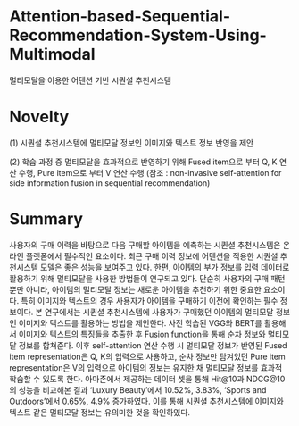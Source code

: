 # Attention-based-Sequential-Recommendation-System-Using-Multimodal
멀티모달을 이용한 어텐션 기반 시퀀셜 추천시스템

# Novelty

(1) 시퀀셜 추천시스템에 멀티모달 정보인 이미지와 텍스트 정보 반영을 제안

(2) 학습 과정 중 멀티모달을 효과적으로 반영하기 위해 Fused item으로 부터 Q, K 연산 수행, Pure item으로 부터 V 연산 수행 (참조 : non-invasive self-attention for side information fusion in sequential recommendation)

# Summary

사용자의 구매 이력을 바탕으로 다음 구매할 아이템을 예측하는 시퀀셜 추천시스템은 온라인 플랫폼에서 필수적인 요소이다. 최근 구매 이력 정보에 어텐션을 적용한 시퀀셜 추천시스템 모델은 좋은 성능을 보여주고 있다. 한편, 아이템의 부가 정보를 입력 데이터로 활용하기 위해 멀티모달을 사용한 방법들이 연구되고 있다. 단순히 사용자의 구매 패턴뿐만 아니라, 아이템의 멀티모달 정보는 새로운 아이템을 추천하기 위한 중요한 요소이다. 특히 이미지와 텍스트의 경우 사용자가 아이템을 구매하기 이전에 확인하는 필수 정보이다. 
  본 연구에서는 시퀀셜 추천시스템에 사용자가 구매했던 아이템의 멀티모달 정보인 이미지와 텍스트를 활용하는 방법을 제안한다. 사전 학습된 VGG와 BERT를 활용해서 이미지와 텍스트의 특징들을 추출한 후 Fusion function을 통해 순차 정보와 멀티모달 정보를 합쳐준다. 이후 self-attention 연산 수행 시 멀티모달 정보가 반영된 Fused item representation은 Q, K의 입력으로 사용하고, 순차 정보만 담겨있던 Pure item representation은 V의 입력으로 아이템의 정보는 유지한 채 멀티모달 정보를 효과적 학습할 수 있도록 한다. 아마존에서 제공하는 데이터 셋을 통해 Hit@10과 NDCG@10의 성능을 비교해본 결과 ‘Luxury Beauty’에서 10.52%, 3.83%, ‘Sports and Outdoors’에서 0.65%, 4.9% 증가하였다. 이를 통해 시퀀셜 추천시스템에 이미지와 텍스트 같은 멀티모달 정보는 유의미한 것을 확인하였다. 
